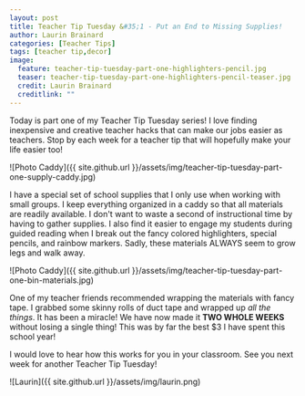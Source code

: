 ```yaml
---
layout: post
title: Teacher Tip Tuesday &#35;1 - Put an End to Missing Supplies!
author: Laurin Brainard
categories: [Teacher Tips]
tags: [teacher tip,decor]
image:
  feature: teacher-tip-tuesday-part-one-highlighters-pencil.jpg
  teaser: teacher-tip-tuesday-part-one-highlighters-pencil-teaser.jpg
  credit: Laurin Brainard
  creditlink: ""
--- 
```

Today is part one of my Teacher Tip Tuesday series! I love finding inexpensive and creative teacher hacks that can make our jobs easier as teachers. Stop by each week for a teacher tip that will hopefully make your life easier too!

![Photo Caddy]({{ site.github.url }}/assets/img/teacher-tip-tuesday-part-one-supply-caddy.jpg)

I have a special set of school supplies that I only use when working with small groups. I keep everything organized in a caddy so that all materials are readily available. I don't want to waste a second of instructional time by having to gather supplies. I also find it easier to engage my students during guided reading when I break out the fancy colored highlighters, special pencils, and rainbow markers. Sadly, these materials ALWAYS seem to grow legs and walk away. 

![Photo Caddy]({{ site.github.url }}/assets/img/teacher-tip-tuesday-part-one-bin-materials.jpg)

One of my teacher friends recommended wrapping the materials with fancy tape. I grabbed some skinny rolls of duct tape and wrapped up *all the things*. It has been a miracle! We have now made it **TWO WHOLE WEEKS** without losing a single thing! This was by far the best $3 I have spent this school year!

I would love to hear how this works for you in your classroom. See you next week for another Teacher Tip Tuesday!

![Laurin]({{ site.github.url }}/assets/img/laurin.png)